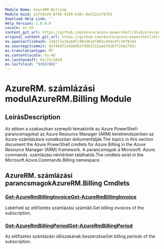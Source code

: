 ```yaml
---
Module Name: AzureRM.Billing
Module Guid: a1f34ce9-bf46-4180-b36c-be232a1f8f63
Download Help Link: ''
Help Version: 2.0.0.0
Locale: en-US
content_git_url: https://github.com/Azure/azure-powershell/blob/preview/src/ResourceManager/Billing/Commands.Billing/help/AzureRM.Billing.md
original_content_git_url: https://github.com/Azure/azure-powershell/blob/preview/src/ResourceManager/Billing/Commands.Billing/help/AzureRM.Billing.md
ms.openlocfilehash: 1481f1e1bab8fc90e3616f003cd4d14fc10f0c63
ms.sourcegitcommit: 43f4bdf2a59dd82fd881512aa9761bf72eb5703c
ms.translationtype: MT
ms.contentlocale: hu-HU
ms.lasthandoff: 04/23/2019
ms.locfileid: "93657802"
---
```

# <span data-ttu-id="ad366-101">AzureRM. számlázási modul</span><span class="sxs-lookup"><span data-stu-id="ad366-101">AzureRM.Billing Module</span></span>
## <span data-ttu-id="ad366-102">Leírás</span><span class="sxs-lookup"><span data-stu-id="ad366-102">Description</span></span>
<span data-ttu-id="ad366-103">Az ebben a szakaszban szereplő témakörök az Azure PowerShell-parancsmagokat az Azure Resource Manager (ARM) keretrendszerben az Azure-számlázásra vonatkozóan dokumentálják.</span><span class="sxs-lookup"><span data-stu-id="ad366-103">The topics in this section document the Azure PowerShell cmdlets for Azure Billing in the Azure Resource Manager (ARM) framework.</span></span> <span data-ttu-id="ad366-104">A parancsmagok a Microsoft. Azure. commands. számlázási névtérben találhatók.</span><span class="sxs-lookup"><span data-stu-id="ad366-104">The cmdlets exist in the Microsoft.Azure.Commands.Billing namespace.</span></span>

## <span data-ttu-id="ad366-105">AzureRM. számlázási parancsmagok</span><span class="sxs-lookup"><span data-stu-id="ad366-105">AzureRM.Billing Cmdlets</span></span>
### [<span data-ttu-id="ad366-106">Get-AzureRmBillingInvoice</span><span class="sxs-lookup"><span data-stu-id="ad366-106">Get-AzureRmBillingInvoice</span></span>](Get-AzureRmBillingInvoice.md)
<span data-ttu-id="ad366-107">Lekérheti az előfizetés számlázási számláit.</span><span class="sxs-lookup"><span data-stu-id="ad366-107">Get billing invoices of the subscription.</span></span>

### [<span data-ttu-id="ad366-108">Get-AzureRmBillingPeriod</span><span class="sxs-lookup"><span data-stu-id="ad366-108">Get-AzureRmBillingPeriod</span></span>](Get-AzureRmBillingPeriod.md)
<span data-ttu-id="ad366-109">Az előfizetés számlázási időszakának beszerzése</span><span class="sxs-lookup"><span data-stu-id="ad366-109">Get billing periods of the subscription.</span></span>

